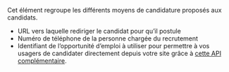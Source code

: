 Cet élément regroupe les différents moyens de candidature proposés aux candidats.

- URL vers laquelle rediriger le candidat pour qu’il postule
- Numéro de téléphone de la personne chargée du recrutement
- Identifiant de l’opportunité d’emploi à utiliser pour permettre à vos usagers de candidater directement depuis votre site grâce à [cette API complémentaire](./candidature-offre).
